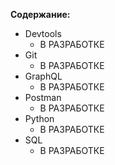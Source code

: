 **Содержание:**
* Devtools
  * В РАЗРАБОТКЕ
* Git
  * В РАЗРАБОТКЕ
* GraphQL
  * В РАЗРАБОТКЕ
* Postman
  * В РАЗРАБОТКЕ
* Python
  * В РАЗРАБОТКЕ
* SQL
  * В РАЗРАБОТКЕ